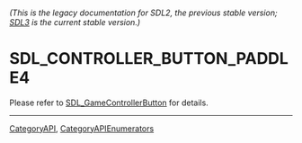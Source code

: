 ###### (This is the legacy documentation for SDL2, the previous stable version; [SDL3](https://wiki.libsdl.org/SDL3/) is the current stable version.)
# SDL_CONTROLLER_BUTTON_PADDLE4

Please refer to [SDL_GameControllerButton](SDL_GameControllerButton) for details.

----
[CategoryAPI](CategoryAPI), [CategoryAPIEnumerators](CategoryAPIEnumerators)

